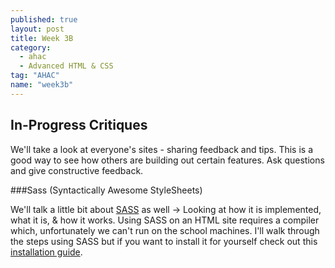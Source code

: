 ```yaml
---
published: true
layout: post
title: Week 3B
category: 
  - ahac
  - Advanced HTML & CSS
tag: "AHAC"
name: "week3b"
---
```


<h2>In-Progress Critiques</h2>

We'll take a look at everyone's sites - sharing feedback and tips. This is a good way to see how others are building out certain features. Ask questions and give constructive feedback. 

###Sass (Syntactically Awesome StyleSheets)

We'll talk a little bit about [SASS](http://sass-lang.com) as well -> Looking at how it is implemented, what it is, & how it works. Using SASS on an HTML site requires a compiler which, unfortunately we can't run on the school machines. I'll walk through the steps using SASS but if you want to install it for yourself check out this [installation guide](http://sass-lang.com/install). 